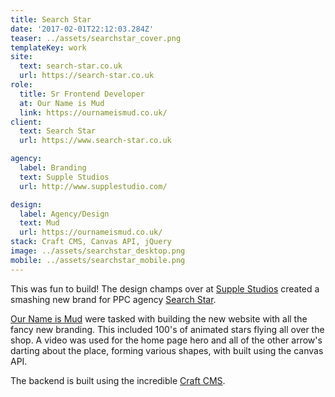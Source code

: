```yaml
---
title: Search Star
date: '2017-02-01T22:12:03.284Z'
teaser: ../assets/searchstar_cover.png
templateKey: work
site:
  text: search-star.co.uk
  url: https://search-star.co.uk
role:
  title: Sr Frontend Developer
  at: Our Name is Mud
  link: https://ournameismud.co.uk/
client:
  text: Search Star
  url: https://www.search-star.co.uk

agency:
  label: Branding
  text: Supple Studios
  url: http://www.supplestudio.com/

design:
  label: Agency/Design
  text: Mud
  url: https://ournameismud.co.uk/
stack: Craft CMS, Canvas API, jQuery
image: ../assets/searchstar_desktop.png
mobile: ../assets/searchstar_mobile.png
---
```


This was fun to build! The design champs over at [Supple Studios]("http://www.supplestudio.com/") created a smashing new brand for PPC agency [Search Star](https://www.search-star.co.uk). 

[Our Name is Mud]("https://ournameismud.co.uk/") were tasked with building the new website with all the fancy new branding.  This included 100's of animated stars flying all over the shop. A video was used for the home page hero and all of the other arrow's darting about the place, forming various shapes, with built using the canvas API.

The backend is built using the incredible [Craft CMS]("https://craftcms.com").